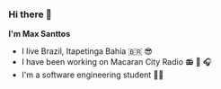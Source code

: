 ### Hi there 👋

**I'm Max Santtos**

* I live Brazil, Itapetinga Bahia :brazil: :sunglasses:
* I have been working on Macaran City Radio :radio: :microphone: :headphones:
* I'm a software engineering student :man_technologist: 


<!--
**maxsanttos/maxsanttos** is a ✨ _special_ ✨ repository because its `README.md` (this file) appears on your GitHub profile.


